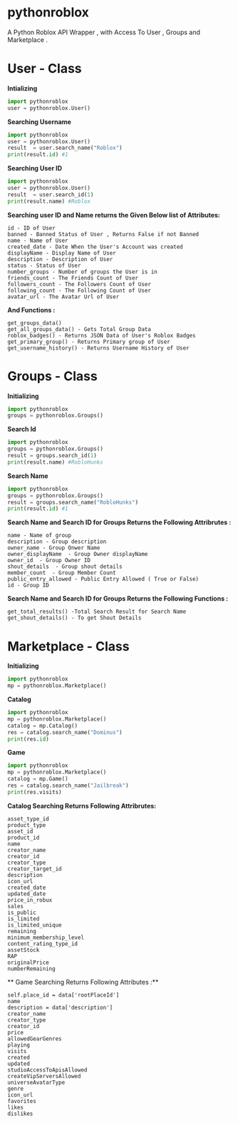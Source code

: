 # pythonroblox
A Python Roblox API Wrapper , with Access To User , Groups and Marketplace .

# User - Class

**Intializing**
```py
import pythonroblox
user = pythonroblox.User()
```
**Searching Username**
```py
import pythonroblox
user = pythonroblox.User()
result  = user.search_name("Roblox")
print(result.id) #1
```
**Searching User ID**
```py
import pythonroblox
user = pythonroblox.User()
result  = user.search_id(1)
print(result.name) #Roblox
```

**Searching user ID and Name returns the Given Below list of Attributes:**
```
id - ID of User
banned - Banned Status of User , Returns False if not Banned
name - Name of User
created_date - Date When the User's Account was created
displayName - Display Name of User
description - Description of User
status - Status of User
number_groups - Number of groups the User is in
friends_count - The Friends Count of User
followers_count - The Followers Count of User
following_count - The Following Count of User
avatar_url - The Avatar Url of User
```
**And Functions :**
```
get_groups_data()
get_all_groups_data() - Gets Total Group Data
roblox_badges() - Returns JSON Data of User's Roblox Badges
get_primary_group() - Returns Primary group of User
get_username_history() - Returns Username History of User
```
# Groups - Class
**Initializing**
```py
import pythonroblox
groups = pythonroblox.Groups()
```
**Search Id**
```py
import pythonroblox
groups = pythonroblox.Groups()
result = groups.search_id(1)
print(result.name) #RobloHunks
```
**Search Name**
```py
import pythonroblox
groups = pythonroblox.Groups()
result = groups.search_name("RobloHunks")
print(result.id) #1
```
**Search Name and Search ID for Groups Returns the Following Attribrutes :**
```
name - Name of group
description - Group description
owner_name - Group Onwer Name
owner_displayName  - Group Owner displayName
owner_id  - Group Owner ID
shout_details  - Group shout details
member_count  - Group Member Count
public_entry_allowed - Public Entry Allowed ( True or False)
id - Group ID
```
**Search Name and Search ID for Groups Returns the Following Functions :**
```
get_total_results() -Total Search Result for Search Name
get_shout_details() - To get Shout Details
```
# Marketplace - Class
**Initializing**
```py
import pythonroblox
mp = pythonroblox.Marketplace()
```
**Catalog**
```py
import pythonroblox
mp = pythonroblox.Marketplace()
catalog = mp.Catalog()
res = catalog.search_name("Dominus")
print(res.id)
```
**Game**
```py
import pythonroblox
mp = pythonroblox.Marketplace()
catalog = mp.Game()
res = catalog.search_name("Jailbreak")
print(res.visits)
```
**Catalog Searching Returns Following Attribrutes:**
```
asset_type_id
product_type
asset_id
product_id 
name 
creator_name
creator_id
creator_type
creator_target_id
description
icon_url
created_date
updated_date
price_in_robux
sales 
is_public
is_limited 
is_limited_unique
remaining
minimum_membership_level 
content_rating_type_id 
assetStock
RAP
originalPrice 
numberRemaining
```
** Game Searching Returns Following Attributes :**
```
self.place_id = data['rootPlaceId']
name
description = data['description']
creator_name 
creator_type 
creator_id
price
allowedGearGenres 
playing 
visits 
created
updated 
studioAccessToApisAllowed
createVipServersAllowed
universeAvatarType
genre
icon_url
favorites 
likes
dislikes 
```



